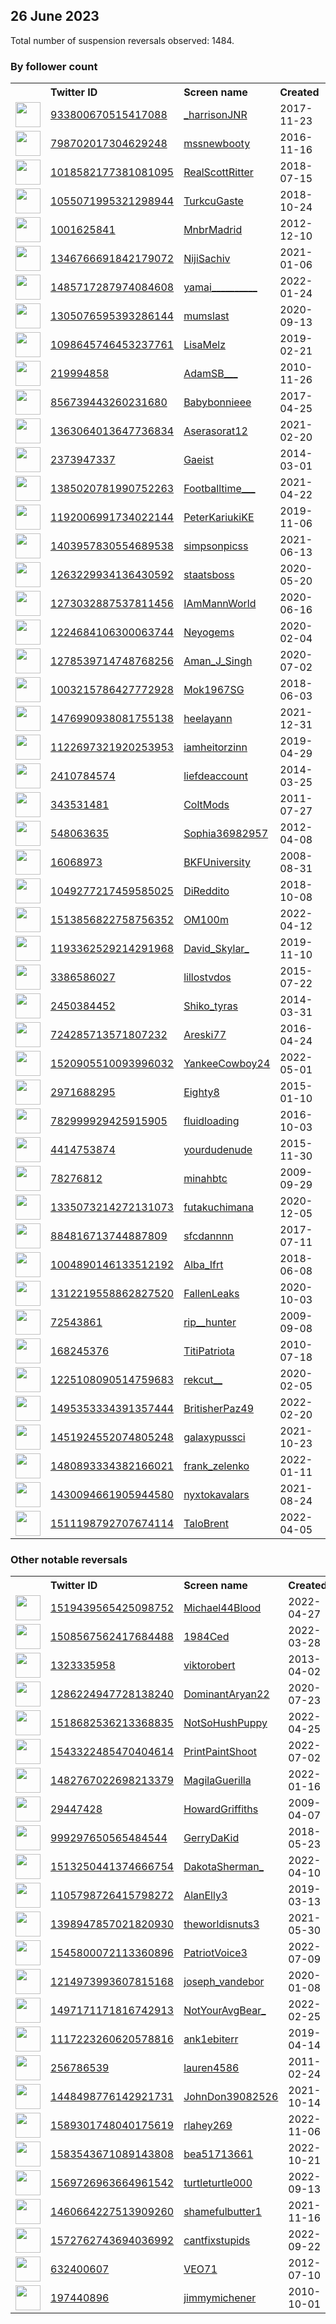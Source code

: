 
## 26 June 2023
Total number of suspension reversals observed: 1484.

### By follower count
<table><tr><th></th><th align="left">Twitter ID</th><th align="left">Screen name</th>
<th align="left">Created</th><th align="left">Status</th><th align="left">Suspended</th><th align="left">Followers</th>
<tr><td><a href="https://pbs.twimg.com/profile_images/1667821215573061633/NO-OcoFa_normal.jpg"><img src="https://pbs.twimg.com/profile_images/1667821215573061633/NO-OcoFa_normal.jpg" width="40px" height="40px" align="center"/></a></td><td><a href="https://twitter.com/intent/user?user_id=933800670515417088">933800670515417088</a></td><td><a href="https://twitter.com/_harrisonJNR">_harrisonJNR</a></td><td>2017-11-23</td><td align="center"></td><td></td><td>256000</td></tr>
<tr><td><a href="https://pbs.twimg.com/profile_images/1634045401740242944/fpsx8SBa_normal.jpg"><img src="https://pbs.twimg.com/profile_images/1634045401740242944/fpsx8SBa_normal.jpg" width="40px" height="40px" align="center"/></a></td><td><a href="https://twitter.com/intent/user?user_id=798702017304629248">798702017304629248</a></td><td><a href="https://twitter.com/mssnewbooty">mssnewbooty</a></td><td>2016-11-16</td><td align="center"></td><td></td><td>172353</td></tr>
<tr><td><a href="https://pbs.twimg.com/profile_images/1501017544894951425/L1RVDiRH_normal.jpg"><img src="https://pbs.twimg.com/profile_images/1501017544894951425/L1RVDiRH_normal.jpg" width="40px" height="40px" align="center"/></a></td><td><a href="https://twitter.com/intent/user?user_id=1018582177381081095">1018582177381081095</a></td><td><a href="https://twitter.com/RealScottRitter">RealScottRitter</a></td><td>2018-07-15</td><td align="center"></td><td>2023-03-30</td><td>122348</td></tr>
<tr><td><a href="https://pbs.twimg.com/profile_images/1659188934868606977/WMhh7ieA_normal.jpg"><img src="https://pbs.twimg.com/profile_images/1659188934868606977/WMhh7ieA_normal.jpg" width="40px" height="40px" align="center"/></a></td><td><a href="https://twitter.com/intent/user?user_id=1055071995321298944">1055071995321298944</a></td><td><a href="https://twitter.com/TurkcuGaste">TurkcuGaste</a></td><td>2018-10-24</td><td align="center"></td><td>2023-01-09</td><td>111646</td></tr>
<tr><td><a href="https://pbs.twimg.com/profile_images/1645516650844700673/lOeXl5wD_normal.jpg"><img src="https://pbs.twimg.com/profile_images/1645516650844700673/lOeXl5wD_normal.jpg" width="40px" height="40px" align="center"/></a></td><td><a href="https://twitter.com/intent/user?user_id=1001625841">1001625841</a></td><td><a href="https://twitter.com/MnbrMadrid">MnbrMadrid</a></td><td>2012-12-10</td><td align="center"></td><td></td><td>96623</td></tr>
<tr><td><a href="https://pbs.twimg.com/profile_images/1616471232031133696/ssNO3yLb_normal.jpg"><img src="https://pbs.twimg.com/profile_images/1616471232031133696/ssNO3yLb_normal.jpg" width="40px" height="40px" align="center"/></a></td><td><a href="https://twitter.com/intent/user?user_id=1346766691842179072">1346766691842179072</a></td><td><a href="https://twitter.com/NijiSachiv">NijiSachiv</a></td><td>2021-01-06</td><td align="center"></td><td></td><td>77748</td></tr>
<tr><td><a href="https://pbs.twimg.com/profile_images/1641071864478040066/pzkhXKtl_normal.jpg"><img src="https://pbs.twimg.com/profile_images/1641071864478040066/pzkhXKtl_normal.jpg" width="40px" height="40px" align="center"/></a></td><td><a href="https://twitter.com/intent/user?user_id=1485717287974084608">1485717287974084608</a></td><td><a href="https://twitter.com/yamai__________">yamai__________</a></td><td>2022-01-24</td><td align="center"></td><td>2023-05-13</td><td>70196</td></tr>
<tr><td><a href="https://pbs.twimg.com/profile_images/1643846033468784641/myPUgYjV_normal.jpg"><img src="https://pbs.twimg.com/profile_images/1643846033468784641/myPUgYjV_normal.jpg" width="40px" height="40px" align="center"/></a></td><td><a href="https://twitter.com/intent/user?user_id=1305076595393286144">1305076595393286144</a></td><td><a href="https://twitter.com/mumslast">mumslast</a></td><td>2020-09-13</td><td align="center"></td><td></td><td>61101</td></tr>
<tr><td><a href="https://pbs.twimg.com/profile_images/1642581015485902854/rCXjH1Np_normal.jpg"><img src="https://pbs.twimg.com/profile_images/1642581015485902854/rCXjH1Np_normal.jpg" width="40px" height="40px" align="center"/></a></td><td><a href="https://twitter.com/intent/user?user_id=1098645746453237761">1098645746453237761</a></td><td><a href="https://twitter.com/LisaMelz">LisaMelz</a></td><td>2019-02-21</td><td align="center"></td><td></td><td>60160</td></tr>
<tr><td><a href="https://pbs.twimg.com/profile_images/1646244767741759489/BuWHrGzO_normal.jpg"><img src="https://pbs.twimg.com/profile_images/1646244767741759489/BuWHrGzO_normal.jpg" width="40px" height="40px" align="center"/></a></td><td><a href="https://twitter.com/intent/user?user_id=219994858">219994858</a></td><td><a href="https://twitter.com/AdamSB___">AdamSB___</a></td><td>2010-11-26</td><td align="center"></td><td></td><td>59679</td></tr>
<tr><td><a href="https://pbs.twimg.com/profile_images/1653160087144345600/mhjIfk4w_normal.jpg"><img src="https://pbs.twimg.com/profile_images/1653160087144345600/mhjIfk4w_normal.jpg" width="40px" height="40px" align="center"/></a></td><td><a href="https://twitter.com/intent/user?user_id=856739443260231680">856739443260231680</a></td><td><a href="https://twitter.com/Babybonnieee">Babybonnieee</a></td><td>2017-04-25</td><td align="center"></td><td></td><td>59068</td></tr>
<tr><td><a href="https://pbs.twimg.com/profile_images/1667831515680583684/gN7zfycC_normal.jpg"><img src="https://pbs.twimg.com/profile_images/1667831515680583684/gN7zfycC_normal.jpg" width="40px" height="40px" align="center"/></a></td><td><a href="https://twitter.com/intent/user?user_id=1363064013647736834">1363064013647736834</a></td><td><a href="https://twitter.com/Aserasorat12">Aserasorat12</a></td><td>2021-02-20</td><td align="center"></td><td></td><td>51952</td></tr>
<tr><td><a href="https://pbs.twimg.com/profile_images/1642081405730451457/GjRyX9gR_normal.jpg"><img src="https://pbs.twimg.com/profile_images/1642081405730451457/GjRyX9gR_normal.jpg" width="40px" height="40px" align="center"/></a></td><td><a href="https://twitter.com/intent/user?user_id=2373947337">2373947337</a></td><td><a href="https://twitter.com/Gaeist">Gaeist</a></td><td>2014-03-01</td><td align="center"></td><td></td><td>43244</td></tr>
<tr><td><a href="https://pbs.twimg.com/profile_images/1393523294326992897/pCuz42WK_normal.jpg"><img src="https://pbs.twimg.com/profile_images/1393523294326992897/pCuz42WK_normal.jpg" width="40px" height="40px" align="center"/></a></td><td><a href="https://twitter.com/intent/user?user_id=1385020781990752263">1385020781990752263</a></td><td><a href="https://twitter.com/Footballtime___">Footballtime___</a></td><td>2021-04-22</td><td align="center"></td><td>2022-12-19</td><td>41881</td></tr>
<tr><td><a href="https://pbs.twimg.com/profile_images/1273833476337340417/-8go6TsQ_normal.jpg"><img src="https://pbs.twimg.com/profile_images/1273833476337340417/-8go6TsQ_normal.jpg" width="40px" height="40px" align="center"/></a></td><td><a href="https://twitter.com/intent/user?user_id=1192006991734022144">1192006991734022144</a></td><td><a href="https://twitter.com/PeterKariukiKE">PeterKariukiKE</a></td><td>2019-11-06</td><td align="center"></td><td>2022-08-27</td><td>41324</td></tr>
<tr><td><a href="https://pbs.twimg.com/profile_images/1566624364518309894/Mnyfd7ZF_normal.jpg"><img src="https://pbs.twimg.com/profile_images/1566624364518309894/Mnyfd7ZF_normal.jpg" width="40px" height="40px" align="center"/></a></td><td><a href="https://twitter.com/intent/user?user_id=1403957830554689538">1403957830554689538</a></td><td><a href="https://twitter.com/simpsonpicss">simpsonpicss</a></td><td>2021-06-13</td><td align="center"></td><td></td><td>40762</td></tr>
<tr><td><a href="https://pbs.twimg.com/profile_images/1618972018707152897/M8GRb7d3_normal.jpg"><img src="https://pbs.twimg.com/profile_images/1618972018707152897/M8GRb7d3_normal.jpg" width="40px" height="40px" align="center"/></a></td><td><a href="https://twitter.com/intent/user?user_id=1263229934136430592">1263229934136430592</a></td><td><a href="https://twitter.com/staatsboss">staatsboss</a></td><td>2020-05-20</td><td align="center"></td><td></td><td>34148</td></tr>
<tr><td><a href="https://pbs.twimg.com/profile_images/1273054132039872513/qP-x_K2W_normal.jpg"><img src="https://pbs.twimg.com/profile_images/1273054132039872513/qP-x_K2W_normal.jpg" width="40px" height="40px" align="center"/></a></td><td><a href="https://twitter.com/intent/user?user_id=1273032887537811456">1273032887537811456</a></td><td><a href="https://twitter.com/IAmMannWorld">IAmMannWorld</a></td><td>2020-06-16</td><td align="center"></td><td></td><td>33905</td></tr>
<tr><td><a href="https://pbs.twimg.com/profile_images/1631224104249446403/87FketWT_normal.jpg"><img src="https://pbs.twimg.com/profile_images/1631224104249446403/87FketWT_normal.jpg" width="40px" height="40px" align="center"/></a></td><td><a href="https://twitter.com/intent/user?user_id=1224684106300063744">1224684106300063744</a></td><td><a href="https://twitter.com/Neyogems">Neyogems</a></td><td>2020-02-04</td><td align="center"></td><td></td><td>32084</td></tr>
<tr><td><a href="https://pbs.twimg.com/profile_images/1307208911246618632/GGyDHPYb_normal.jpg"><img src="https://pbs.twimg.com/profile_images/1307208911246618632/GGyDHPYb_normal.jpg" width="40px" height="40px" align="center"/></a></td><td><a href="https://twitter.com/intent/user?user_id=1278539714748768256">1278539714748768256</a></td><td><a href="https://twitter.com/Aman_J_Singh">Aman_J_Singh</a></td><td>2020-07-02</td><td align="center"></td><td></td><td>27799</td></tr>
<tr><td><a href="https://pbs.twimg.com/profile_images/1657524558872674306/aW49xWZD_normal.jpg"><img src="https://pbs.twimg.com/profile_images/1657524558872674306/aW49xWZD_normal.jpg" width="40px" height="40px" align="center"/></a></td><td><a href="https://twitter.com/intent/user?user_id=1003215786427772928">1003215786427772928</a></td><td><a href="https://twitter.com/Mok1967SG">Mok1967SG</a></td><td>2018-06-03</td><td align="center"></td><td>2022-08-30</td><td>25756</td></tr>
<tr><td><a href="https://pbs.twimg.com/profile_images/1644765013125771265/cOAZEEPc_normal.jpg"><img src="https://pbs.twimg.com/profile_images/1644765013125771265/cOAZEEPc_normal.jpg" width="40px" height="40px" align="center"/></a></td><td><a href="https://twitter.com/intent/user?user_id=1476990938081755138">1476990938081755138</a></td><td><a href="https://twitter.com/heelayann">heelayann</a></td><td>2021-12-31</td><td align="center"></td><td>2023-06-26</td><td>24500</td></tr>
<tr><td><a href="https://pbs.twimg.com/profile_images/1310316679235280897/EI2hIFe8_normal.jpg"><img src="https://pbs.twimg.com/profile_images/1310316679235280897/EI2hIFe8_normal.jpg" width="40px" height="40px" align="center"/></a></td><td><a href="https://twitter.com/intent/user?user_id=1122697321920253953">1122697321920253953</a></td><td><a href="https://twitter.com/iamheitorzinn">iamheitorzinn</a></td><td>2019-04-29</td><td align="center"></td><td></td><td>24416</td></tr>
<tr><td><a href="https://pbs.twimg.com/profile_images/1359408890761330691/6BLuKGxE_normal.jpg"><img src="https://pbs.twimg.com/profile_images/1359408890761330691/6BLuKGxE_normal.jpg" width="40px" height="40px" align="center"/></a></td><td><a href="https://twitter.com/intent/user?user_id=2410784574">2410784574</a></td><td><a href="https://twitter.com/liefdeaccount">liefdeaccount</a></td><td>2014-03-25</td><td align="center"></td><td></td><td>23795</td></tr>
<tr><td><a href="https://pbs.twimg.com/profile_images/1659479316730634240/mRpWsNDt_normal.jpg"><img src="https://pbs.twimg.com/profile_images/1659479316730634240/mRpWsNDt_normal.jpg" width="40px" height="40px" align="center"/></a></td><td><a href="https://twitter.com/intent/user?user_id=343531481">343531481</a></td><td><a href="https://twitter.com/ColtMods">ColtMods</a></td><td>2011-07-27</td><td align="center"></td><td></td><td>22147</td></tr>
<tr><td><a href="https://pbs.twimg.com/profile_images/1459852653270286338/jYwfdvGt_normal.jpg"><img src="https://pbs.twimg.com/profile_images/1459852653270286338/jYwfdvGt_normal.jpg" width="40px" height="40px" align="center"/></a></td><td><a href="https://twitter.com/intent/user?user_id=548063635">548063635</a></td><td><a href="https://twitter.com/Sophia36982957">Sophia36982957</a></td><td>2012-04-08</td><td align="center"></td><td>2023-03-21</td><td>19123</td></tr>
<tr><td><a href="https://pbs.twimg.com/profile_images/1668775921397145600/lj9zZQ0M_normal.jpg"><img src="https://pbs.twimg.com/profile_images/1668775921397145600/lj9zZQ0M_normal.jpg" width="40px" height="40px" align="center"/></a></td><td><a href="https://twitter.com/intent/user?user_id=16068973">16068973</a></td><td><a href="https://twitter.com/BKFUniversity">BKFUniversity</a></td><td>2008-08-31</td><td align="center"></td><td></td><td>19122</td></tr>
<tr><td><a href="https://pbs.twimg.com/profile_images/1640487806735724544/C5EaCUMh_normal.jpg"><img src="https://pbs.twimg.com/profile_images/1640487806735724544/C5EaCUMh_normal.jpg" width="40px" height="40px" align="center"/></a></td><td><a href="https://twitter.com/intent/user?user_id=1049277217459585025">1049277217459585025</a></td><td><a href="https://twitter.com/DiReddito">DiReddito</a></td><td>2018-10-08</td><td align="center"></td><td></td><td>18956</td></tr>
<tr><td><a href="https://pbs.twimg.com/profile_images/1514709222692466697/8BhYPpzA_normal.jpg"><img src="https://pbs.twimg.com/profile_images/1514709222692466697/8BhYPpzA_normal.jpg" width="40px" height="40px" align="center"/></a></td><td><a href="https://twitter.com/intent/user?user_id=1513856822758756352">1513856822758756352</a></td><td><a href="https://twitter.com/OM100m">OM100m</a></td><td>2022-04-12</td><td align="center"></td><td>2023-06-17</td><td>18343</td></tr>
<tr><td><a href="https://pbs.twimg.com/profile_images/1351076696905154563/ucdBpX2y_normal.jpg"><img src="https://pbs.twimg.com/profile_images/1351076696905154563/ucdBpX2y_normal.jpg" width="40px" height="40px" align="center"/></a></td><td><a href="https://twitter.com/intent/user?user_id=1193362529214291968">1193362529214291968</a></td><td><a href="https://twitter.com/David_Skylar_">David_Skylar_</a></td><td>2019-11-10</td><td align="center"></td><td>2023-02-14</td><td>18319</td></tr>
<tr><td><a href="https://pbs.twimg.com/profile_images/1271498633440120834/aB0Z4MiP_normal.jpg"><img src="https://pbs.twimg.com/profile_images/1271498633440120834/aB0Z4MiP_normal.jpg" width="40px" height="40px" align="center"/></a></td><td><a href="https://twitter.com/intent/user?user_id=3386586027">3386586027</a></td><td><a href="https://twitter.com/lillostvdos">lillostvdos</a></td><td>2015-07-22</td><td align="center"></td><td></td><td>17689</td></tr>
<tr><td><a href="https://pbs.twimg.com/profile_images/1669413047356538882/UwTcxK-T_normal.jpg"><img src="https://pbs.twimg.com/profile_images/1669413047356538882/UwTcxK-T_normal.jpg" width="40px" height="40px" align="center"/></a></td><td><a href="https://twitter.com/intent/user?user_id=2450384452">2450384452</a></td><td><a href="https://twitter.com/Shiko_tyras">Shiko_tyras</a></td><td>2014-03-31</td><td align="center"></td><td></td><td>17421</td></tr>
<tr><td><a href="https://pbs.twimg.com/profile_images/1325339441926385665/Rrj6h9CK_normal.jpg"><img src="https://pbs.twimg.com/profile_images/1325339441926385665/Rrj6h9CK_normal.jpg" width="40px" height="40px" align="center"/></a></td><td><a href="https://twitter.com/intent/user?user_id=724285713571807232">724285713571807232</a></td><td><a href="https://twitter.com/Areski77">Areski77</a></td><td>2016-04-24</td><td align="center">🔒</td><td></td><td>17008</td></tr>
<tr><td><a href="https://pbs.twimg.com/profile_images/1584281230891261953/gOGnnkTo_normal.jpg"><img src="https://pbs.twimg.com/profile_images/1584281230891261953/gOGnnkTo_normal.jpg" width="40px" height="40px" align="center"/></a></td><td><a href="https://twitter.com/intent/user?user_id=1520905510093996032">1520905510093996032</a></td><td><a href="https://twitter.com/YankeeCowboy24">YankeeCowboy24</a></td><td>2022-05-01</td><td align="center"></td><td>2023-06-20</td><td>16794</td></tr>
<tr><td><a href="https://pbs.twimg.com/profile_images/1307998714666119170/08Sm6QAQ_normal.jpg"><img src="https://pbs.twimg.com/profile_images/1307998714666119170/08Sm6QAQ_normal.jpg" width="40px" height="40px" align="center"/></a></td><td><a href="https://twitter.com/intent/user?user_id=2971688295">2971688295</a></td><td><a href="https://twitter.com/Eighty8">Eighty8</a></td><td>2015-01-10</td><td align="center"></td><td></td><td>15072</td></tr>
<tr><td><a href="https://pbs.twimg.com/profile_images/1650847526658899971/xuAE4n2I_normal.jpg"><img src="https://pbs.twimg.com/profile_images/1650847526658899971/xuAE4n2I_normal.jpg" width="40px" height="40px" align="center"/></a></td><td><a href="https://twitter.com/intent/user?user_id=782999929425915905">782999929425915905</a></td><td><a href="https://twitter.com/fluidloading">fluidloading</a></td><td>2016-10-03</td><td align="center"></td><td></td><td>14205</td></tr>
<tr><td><a href="https://pbs.twimg.com/profile_images/1236418029942198273/vAB9fOtF_normal.jpg"><img src="https://pbs.twimg.com/profile_images/1236418029942198273/vAB9fOtF_normal.jpg" width="40px" height="40px" align="center"/></a></td><td><a href="https://twitter.com/intent/user?user_id=4414753874">4414753874</a></td><td><a href="https://twitter.com/yourdudenude">yourdudenude</a></td><td>2015-11-30</td><td align="center"></td><td></td><td>14153</td></tr>
<tr><td><a href="https://pbs.twimg.com/profile_images/1626003297579540480/CnB1M05F_normal.jpg"><img src="https://pbs.twimg.com/profile_images/1626003297579540480/CnB1M05F_normal.jpg" width="40px" height="40px" align="center"/></a></td><td><a href="https://twitter.com/intent/user?user_id=78276812">78276812</a></td><td><a href="https://twitter.com/minahbtc">minahbtc</a></td><td>2009-09-29</td><td align="center"></td><td></td><td>14135</td></tr>
<tr><td><a href="https://pbs.twimg.com/profile_images/1672641393217650688/PgtFIt7F_normal.jpg"><img src="https://pbs.twimg.com/profile_images/1672641393217650688/PgtFIt7F_normal.jpg" width="40px" height="40px" align="center"/></a></td><td><a href="https://twitter.com/intent/user?user_id=1335073214272131073">1335073214272131073</a></td><td><a href="https://twitter.com/futakuchimana">futakuchimana</a></td><td>2020-12-05</td><td align="center"></td><td>2023-06-17</td><td>13305</td></tr>
<tr><td><a href="https://pbs.twimg.com/profile_images/1390361851888873479/zpxsKybr_normal.jpg"><img src="https://pbs.twimg.com/profile_images/1390361851888873479/zpxsKybr_normal.jpg" width="40px" height="40px" align="center"/></a></td><td><a href="https://twitter.com/intent/user?user_id=884816713744887809">884816713744887809</a></td><td><a href="https://twitter.com/sfcdannnn">sfcdannnn</a></td><td>2017-07-11</td><td align="center"></td><td></td><td>13290</td></tr>
<tr><td><a href="https://pbs.twimg.com/profile_images/1638549092925321217/EObXKm7E_normal.jpg"><img src="https://pbs.twimg.com/profile_images/1638549092925321217/EObXKm7E_normal.jpg" width="40px" height="40px" align="center"/></a></td><td><a href="https://twitter.com/intent/user?user_id=1004890146133512192">1004890146133512192</a></td><td><a href="https://twitter.com/Alba_Ifrt">Alba_Ifrt</a></td><td>2018-06-08</td><td align="center"></td><td>2023-06-10</td><td>13178</td></tr>
<tr><td><a href="https://pbs.twimg.com/profile_images/1562341873540276224/hAI_z-PX_normal.jpg"><img src="https://pbs.twimg.com/profile_images/1562341873540276224/hAI_z-PX_normal.jpg" width="40px" height="40px" align="center"/></a></td><td><a href="https://twitter.com/intent/user?user_id=1312219558862827520">1312219558862827520</a></td><td><a href="https://twitter.com/FallenLeaks">FallenLeaks</a></td><td>2020-10-03</td><td align="center"></td><td></td><td>12962</td></tr>
<tr><td><a href="https://pbs.twimg.com/profile_images/1672856094446878720/MA8Gi9Q8_normal.jpg"><img src="https://pbs.twimg.com/profile_images/1672856094446878720/MA8Gi9Q8_normal.jpg" width="40px" height="40px" align="center"/></a></td><td><a href="https://twitter.com/intent/user?user_id=72543861">72543861</a></td><td><a href="https://twitter.com/rip__hunter">rip__hunter</a></td><td>2009-09-08</td><td align="center">🔒</td><td></td><td>11045</td></tr>
<tr><td><a href="https://pbs.twimg.com/profile_images/1622032271489343490/ohX5aT1o_normal.jpg"><img src="https://pbs.twimg.com/profile_images/1622032271489343490/ohX5aT1o_normal.jpg" width="40px" height="40px" align="center"/></a></td><td><a href="https://twitter.com/intent/user?user_id=168245376">168245376</a></td><td><a href="https://twitter.com/TitiPatriota">TitiPatriota</a></td><td>2010-07-18</td><td align="center"></td><td>2023-06-03</td><td>10994</td></tr>
<tr><td><a href="https://pbs.twimg.com/profile_images/1383478978904608769/wjOLWeiR_normal.jpg"><img src="https://pbs.twimg.com/profile_images/1383478978904608769/wjOLWeiR_normal.jpg" width="40px" height="40px" align="center"/></a></td><td><a href="https://twitter.com/intent/user?user_id=1225108090514759683">1225108090514759683</a></td><td><a href="https://twitter.com/rekcut__">rekcut__</a></td><td>2020-02-05</td><td align="center"></td><td></td><td>10772</td></tr>
<tr><td><a href="https://pbs.twimg.com/profile_images/1666225401616629761/FXZ4hLOj_normal.jpg"><img src="https://pbs.twimg.com/profile_images/1666225401616629761/FXZ4hLOj_normal.jpg" width="40px" height="40px" align="center"/></a></td><td><a href="https://twitter.com/intent/user?user_id=1495353334391357444">1495353334391357444</a></td><td><a href="https://twitter.com/BritisherPaz49">BritisherPaz49</a></td><td>2022-02-20</td><td align="center"></td><td>2023-06-21</td><td>10349</td></tr>
<tr><td><a href="https://pbs.twimg.com/profile_images/1671521762599747587/eN3V6625_normal.jpg"><img src="https://pbs.twimg.com/profile_images/1671521762599747587/eN3V6625_normal.jpg" width="40px" height="40px" align="center"/></a></td><td><a href="https://twitter.com/intent/user?user_id=1451924552074805248">1451924552074805248</a></td><td><a href="https://twitter.com/galaxypussci">galaxypussci</a></td><td>2021-10-23</td><td align="center"></td><td>2022-08-03</td><td>10329</td></tr>
<tr><td><a href="https://pbs.twimg.com/profile_images/1607096458360102912/kz-sS5C4_normal.jpg"><img src="https://pbs.twimg.com/profile_images/1607096458360102912/kz-sS5C4_normal.jpg" width="40px" height="40px" align="center"/></a></td><td><a href="https://twitter.com/intent/user?user_id=1480893334382166021">1480893334382166021</a></td><td><a href="https://twitter.com/frank_zelenko">frank_zelenko</a></td><td>2022-01-11</td><td align="center"></td><td>2023-06-20</td><td>10250</td></tr>
<tr><td><a href="https://pbs.twimg.com/profile_images/1665297872521248771/otVUKQVW_normal.jpg"><img src="https://pbs.twimg.com/profile_images/1665297872521248771/otVUKQVW_normal.jpg" width="40px" height="40px" align="center"/></a></td><td><a href="https://twitter.com/intent/user?user_id=1430094661905944580">1430094661905944580</a></td><td><a href="https://twitter.com/nyxtokavalars">nyxtokavalars</a></td><td>2021-08-24</td><td align="center"></td><td>2023-06-16</td><td>10143</td></tr>
<tr><td><a href="https://pbs.twimg.com/profile_images/1594817612046901248/T91bsOKy_normal.jpg"><img src="https://pbs.twimg.com/profile_images/1594817612046901248/T91bsOKy_normal.jpg" width="40px" height="40px" align="center"/></a></td><td><a href="https://twitter.com/intent/user?user_id=1511198792707674114">1511198792707674114</a></td><td><a href="https://twitter.com/TaloBrent">TaloBrent</a></td><td>2022-04-05</td><td align="center"></td><td>2023-06-22</td><td>9930</td></tr>
</table>

### Other notable reversals
<table><tr><th></th><th align="left">Twitter ID</th><th align="left">Screen name</th>
<th align="left">Created</th><th align="left">Status</th><th align="left">Suspended</th><th align="left">Followers</th>
<tr><td><a href="https://pbs.twimg.com/profile_images/1519439924256256000/lYjoBYmF_normal.jpg"><img src="https://pbs.twimg.com/profile_images/1519439924256256000/lYjoBYmF_normal.jpg" width="40px" height="40px" align="center"/></a></td><td><a href="https://twitter.com/intent/user?user_id=1519439565425098752">1519439565425098752</a></td><td><a href="https://twitter.com/Michael44Blood">Michael44Blood</a></td><td>2022-04-27</td><td align="center"></td><td>2023-06-16</td><td>2794</td></tr>
<tr><td><a href="https://pbs.twimg.com/profile_images/1662628648674013189/pVlm0Qda_normal.jpg"><img src="https://pbs.twimg.com/profile_images/1662628648674013189/pVlm0Qda_normal.jpg" width="40px" height="40px" align="center"/></a></td><td><a href="https://twitter.com/intent/user?user_id=1508567562417684488">1508567562417684488</a></td><td><a href="https://twitter.com/1984Ced">1984Ced</a></td><td>2022-03-28</td><td align="center"></td><td>2023-06-21</td><td>260</td></tr>
<tr><td><a href="https://pbs.twimg.com/profile_images/1628494870716497920/9aIVtN-f_normal.jpg"><img src="https://pbs.twimg.com/profile_images/1628494870716497920/9aIVtN-f_normal.jpg" width="40px" height="40px" align="center"/></a></td><td><a href="https://twitter.com/intent/user?user_id=1323335958">1323335958</a></td><td><a href="https://twitter.com/viktorobert">viktorobert</a></td><td>2013-04-02</td><td align="center"></td><td>2023-05-28</td><td>886</td></tr>
<tr><td><a href="https://pbs.twimg.com/profile_images/1667481054935126022/WORNXWJM_normal.jpg"><img src="https://pbs.twimg.com/profile_images/1667481054935126022/WORNXWJM_normal.jpg" width="40px" height="40px" align="center"/></a></td><td><a href="https://twitter.com/intent/user?user_id=1286224947728138240">1286224947728138240</a></td><td><a href="https://twitter.com/DominantAryan22">DominantAryan22</a></td><td>2020-07-23</td><td align="center"></td><td>2023-06-16</td><td>444</td></tr>
<tr><td><a href="https://pbs.twimg.com/profile_images/1584667560385150981/ATl85sk0_normal.jpg"><img src="https://pbs.twimg.com/profile_images/1584667560385150981/ATl85sk0_normal.jpg" width="40px" height="40px" align="center"/></a></td><td><a href="https://twitter.com/intent/user?user_id=1518682536213368835">1518682536213368835</a></td><td><a href="https://twitter.com/NotSoHushPuppy">NotSoHushPuppy</a></td><td>2022-04-25</td><td align="center"></td><td>2023-06-19</td><td>504</td></tr>
<tr><td><a href="https://pbs.twimg.com/profile_images/1615257136665182208/xHUwOtBD_normal.jpg"><img src="https://pbs.twimg.com/profile_images/1615257136665182208/xHUwOtBD_normal.jpg" width="40px" height="40px" align="center"/></a></td><td><a href="https://twitter.com/intent/user?user_id=1543322485470404614">1543322485470404614</a></td><td><a href="https://twitter.com/PrintPaintShoot">PrintPaintShoot</a></td><td>2022-07-02</td><td align="center">🔒</td><td>2023-06-22</td><td>4961</td></tr>
<tr><td><a href="https://pbs.twimg.com/profile_images/1577458947539312641/qrG7POwt_normal.jpg"><img src="https://pbs.twimg.com/profile_images/1577458947539312641/qrG7POwt_normal.jpg" width="40px" height="40px" align="center"/></a></td><td><a href="https://twitter.com/intent/user?user_id=1482767022698213379">1482767022698213379</a></td><td><a href="https://twitter.com/MagilaGuerilla">MagilaGuerilla</a></td><td>2022-01-16</td><td align="center"></td><td>2022-10-23</td><td>160</td></tr>
<tr><td><a href="https://pbs.twimg.com/profile_images/1518655182388744198/vKADCo4x_normal.jpg"><img src="https://pbs.twimg.com/profile_images/1518655182388744198/vKADCo4x_normal.jpg" width="40px" height="40px" align="center"/></a></td><td><a href="https://twitter.com/intent/user?user_id=29447428">29447428</a></td><td><a href="https://twitter.com/HowardGriffiths">HowardGriffiths</a></td><td>2009-04-07</td><td align="center"></td><td>2023-06-25</td><td>5933</td></tr>
<tr><td><a href="https://pbs.twimg.com/profile_images/1636935611079598088/JL_1yfYr_normal.jpg"><img src="https://pbs.twimg.com/profile_images/1636935611079598088/JL_1yfYr_normal.jpg" width="40px" height="40px" align="center"/></a></td><td><a href="https://twitter.com/intent/user?user_id=999297650565484544">999297650565484544</a></td><td><a href="https://twitter.com/GerryDaKid">GerryDaKid</a></td><td>2018-05-23</td><td align="center"></td><td>2023-06-02</td><td>723</td></tr>
<tr><td><a href="https://pbs.twimg.com/profile_images/1669379345222074374/5XtzUdWx_normal.jpg"><img src="https://pbs.twimg.com/profile_images/1669379345222074374/5XtzUdWx_normal.jpg" width="40px" height="40px" align="center"/></a></td><td><a href="https://twitter.com/intent/user?user_id=1513250441374666754">1513250441374666754</a></td><td><a href="https://twitter.com/DakotaSherman_">DakotaSherman_</a></td><td>2022-04-10</td><td align="center"></td><td>2023-06-22</td><td>274</td></tr>
<tr><td><a href="https://pbs.twimg.com/profile_images/1620666524598927360/bBQwIruE_normal.jpg"><img src="https://pbs.twimg.com/profile_images/1620666524598927360/bBQwIruE_normal.jpg" width="40px" height="40px" align="center"/></a></td><td><a href="https://twitter.com/intent/user?user_id=1105798726415798272">1105798726415798272</a></td><td><a href="https://twitter.com/AlanElly3">AlanElly3</a></td><td>2019-03-13</td><td align="center"></td><td>2023-06-19</td><td>787</td></tr>
<tr><td><a href="https://pbs.twimg.com/profile_images/1671900094969282561/xteHlWDc_normal.jpg"><img src="https://pbs.twimg.com/profile_images/1671900094969282561/xteHlWDc_normal.jpg" width="40px" height="40px" align="center"/></a></td><td><a href="https://twitter.com/intent/user?user_id=1398947857021820930">1398947857021820930</a></td><td><a href="https://twitter.com/theworldisnuts3">theworldisnuts3</a></td><td>2021-05-30</td><td align="center"></td><td>2023-06-21</td><td>96</td></tr>
<tr><td><a href="https://pbs.twimg.com/profile_images/1545811356947025921/jAKTZag3_normal.jpg"><img src="https://pbs.twimg.com/profile_images/1545811356947025921/jAKTZag3_normal.jpg" width="40px" height="40px" align="center"/></a></td><td><a href="https://twitter.com/intent/user?user_id=1545800072113360896">1545800072113360896</a></td><td><a href="https://twitter.com/PatriotVoice3">PatriotVoice3</a></td><td>2022-07-09</td><td align="center"></td><td>2023-06-21</td><td>5175</td></tr>
<tr><td><a href="https://pbs.twimg.com/profile_images/1341658401147813888/ywK5g4-a_normal.jpg"><img src="https://pbs.twimg.com/profile_images/1341658401147813888/ywK5g4-a_normal.jpg" width="40px" height="40px" align="center"/></a></td><td><a href="https://twitter.com/intent/user?user_id=1214973993607815168">1214973993607815168</a></td><td><a href="https://twitter.com/joseph_vandebor">joseph_vandebor</a></td><td>2020-01-08</td><td align="center"></td><td>2023-06-18</td><td>421</td></tr>
<tr><td><a href="https://pbs.twimg.com/profile_images/1603190705395990531/fSF0IKNX_normal.jpg"><img src="https://pbs.twimg.com/profile_images/1603190705395990531/fSF0IKNX_normal.jpg" width="40px" height="40px" align="center"/></a></td><td><a href="https://twitter.com/intent/user?user_id=1497171171816742913">1497171171816742913</a></td><td><a href="https://twitter.com/NotYourAvgBear_">NotYourAvgBear_</a></td><td>2022-02-25</td><td align="center">🔒</td><td>2023-06-20</td><td>474</td></tr>
<tr><td><a href="https://pbs.twimg.com/profile_images/1667315232161579009/MJzC--Ks_normal.jpg"><img src="https://pbs.twimg.com/profile_images/1667315232161579009/MJzC--Ks_normal.jpg" width="40px" height="40px" align="center"/></a></td><td><a href="https://twitter.com/intent/user?user_id=1117223260620578816">1117223260620578816</a></td><td><a href="https://twitter.com/ank1ebiterr">ank1ebiterr</a></td><td>2019-04-14</td><td align="center"></td><td>2023-06-17</td><td>3501</td></tr>
<tr><td><a href="https://pbs.twimg.com/profile_images/2866587686/1fc87bd7d627821304f5cb2bb46c013a_normal.jpeg"><img src="https://pbs.twimg.com/profile_images/2866587686/1fc87bd7d627821304f5cb2bb46c013a_normal.jpeg" width="40px" height="40px" align="center"/></a></td><td><a href="https://twitter.com/intent/user?user_id=256786539">256786539</a></td><td><a href="https://twitter.com/lauren4586">lauren4586</a></td><td>2011-02-24</td><td align="center"></td><td>2023-05-17</td><td>37</td></tr>
<tr><td><a href="https://pbs.twimg.com/profile_images/1484045208413212673/L3q518Sr_normal.jpg"><img src="https://pbs.twimg.com/profile_images/1484045208413212673/L3q518Sr_normal.jpg" width="40px" height="40px" align="center"/></a></td><td><a href="https://twitter.com/intent/user?user_id=1448498776142921731">1448498776142921731</a></td><td><a href="https://twitter.com/JohnDon39082526">JohnDon39082526</a></td><td>2021-10-14</td><td align="center"></td><td>2022-08-02</td><td>2331</td></tr>
<tr><td><a href="https://pbs.twimg.com/profile_images/1671768197593268225/7zTA3dOv_normal.jpg"><img src="https://pbs.twimg.com/profile_images/1671768197593268225/7zTA3dOv_normal.jpg" width="40px" height="40px" align="center"/></a></td><td><a href="https://twitter.com/intent/user?user_id=1589301748040175619">1589301748040175619</a></td><td><a href="https://twitter.com/rlahey269">rlahey269</a></td><td>2022-11-06</td><td align="center"></td><td>2023-06-21</td><td>107</td></tr>
<tr><td><a href="https://pbs.twimg.com/profile_images/1584374641392508931/3PeRXDEf_normal.jpg"><img src="https://pbs.twimg.com/profile_images/1584374641392508931/3PeRXDEf_normal.jpg" width="40px" height="40px" align="center"/></a></td><td><a href="https://twitter.com/intent/user?user_id=1583543671089143808">1583543671089143808</a></td><td><a href="https://twitter.com/bea51713661">bea51713661</a></td><td>2022-10-21</td><td align="center"></td><td>2022-12-16</td><td>100</td></tr>
<tr><td><a href="https://pbs.twimg.com/profile_images/1569727110016647169/uJr8jI6-_normal.jpg"><img src="https://pbs.twimg.com/profile_images/1569727110016647169/uJr8jI6-_normal.jpg" width="40px" height="40px" align="center"/></a></td><td><a href="https://twitter.com/intent/user?user_id=1569726963664961542">1569726963664961542</a></td><td><a href="https://twitter.com/turtleturtle000">turtleturtle000</a></td><td>2022-09-13</td><td align="center"></td><td>2022-12-03</td><td>68</td></tr>
<tr><td><a href="https://pbs.twimg.com/profile_images/1502900501616246787/MOnhaUaN_normal.jpg"><img src="https://pbs.twimg.com/profile_images/1502900501616246787/MOnhaUaN_normal.jpg" width="40px" height="40px" align="center"/></a></td><td><a href="https://twitter.com/intent/user?user_id=1460664227513909260">1460664227513909260</a></td><td><a href="https://twitter.com/shamefulbutter1">shamefulbutter1</a></td><td>2021-11-16</td><td align="center"></td><td>2023-01-06</td><td>84</td></tr>
<tr><td><a href="https://pbs.twimg.com/profile_images/1615181840519942145/cnxnQ_sI_normal.jpg"><img src="https://pbs.twimg.com/profile_images/1615181840519942145/cnxnQ_sI_normal.jpg" width="40px" height="40px" align="center"/></a></td><td><a href="https://twitter.com/intent/user?user_id=1572762743694036992">1572762743694036992</a></td><td><a href="https://twitter.com/cantfixstupids">cantfixstupids</a></td><td>2022-09-22</td><td align="center"></td><td>2023-06-23</td><td>1025</td></tr>
<tr><td><a href="https://pbs.twimg.com/profile_images/2386433288/juz7taf0sbg37bkat30d_normal.jpeg"><img src="https://pbs.twimg.com/profile_images/2386433288/juz7taf0sbg37bkat30d_normal.jpeg" width="40px" height="40px" align="center"/></a></td><td><a href="https://twitter.com/intent/user?user_id=632400607">632400607</a></td><td><a href="https://twitter.com/VEO71">VEO71</a></td><td>2012-07-10</td><td align="center"></td><td>2023-06-18</td><td>928</td></tr>
<tr><td><a href="https://pbs.twimg.com/profile_images/1167996126999412737/R_9XEomR_normal.jpg"><img src="https://pbs.twimg.com/profile_images/1167996126999412737/R_9XEomR_normal.jpg" width="40px" height="40px" align="center"/></a></td><td><a href="https://twitter.com/intent/user?user_id=197440896">197440896</a></td><td><a href="https://twitter.com/jimmymichener">jimmymichener</a></td><td>2010-10-01</td><td align="center"></td><td>2023-06-17</td><td>230</td></tr>
</table>
